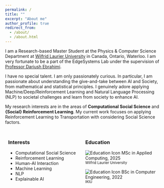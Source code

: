 ```yaml
---
permalink: /
title: ""
excerpt: "About me"
author_profile: true
redirect_from: 
  - /about/
  - /about.html
---
```


I am a Research-based Master Student at the Physics & Computer Science Department at [Wilfrid Laurier University](https://www.topuniversities.com/universities/wilfrid-laurier-university) in Canada, Ontario, Waterloo. I am very fortunate to be a part of the EdgeSystems Lab under the supervision of [Professor Dariush Ebrahimi](https://scholar.google.com/citations?user=VE7ROkQAAAAJ&hl=en&oi=ao).

I have no special talent. I am only passionately curious. In particular, I am passionate about understanding the give-and-take between AI and Society, from mathematical and statistical principles. I genuinely adore applying Machine/Deep/Reinforcement Learning and Natural Language Processing (NLP) to societal challenges and learn from society to enhance AI.


My research interests are in the areas of **Computational Social Science** and **{Social} Reinforcement Learning**. My current work focuses on applying Reinforcement Learning to Transportation with considering Social Science factors.

<div style="display: flex;">
  <div style="flex: 1; padding: 10px;">
    <h3>Interests</h3>
    <ul>
      <li>Computational Social Science</li>
      <li>Reinforcement Learning</li>
      <li>Human-AI Interaction</li>
      <li>Machine Learning</li>
      <li>NLP</li>
      <li>Explainable AI</li>
    </ul>
  </div>
  <div style="flex: 1; padding: 10px;">
    <h3>Education</h3>
    <p><img src="https://img.icons8.com/ios-filled/24/000000/graduation-cap.png" alt="Education Icon"> MSc in Applied Computing, 2025<br>
    <span style="font-size: smaller;">Wilfrid Laurier University</span></p>
    <p><img src="https://img.icons8.com/ios-filled/24/000000/graduation-cap.png" alt="Education Icon"> BSc in Computer Engineering, 2022<br>
    <span style="font-size: smaller;">IKIU</span></p>
  </div>
</div>

